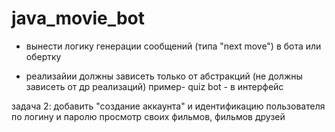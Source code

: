 # java_movie_bot

- вынести логику генерации сообщений (типа "next move")  в бота или обертку

- реализайии должны зависеть только от абстракций (не должны зависеть от др реализаций)
пример- quiz bot -  в интерфейс


задача 2:
добавить "создание аккаунта" и идентификацию пользователя по логину и паролю
просмотр своих фильмов, фильмов друзей
